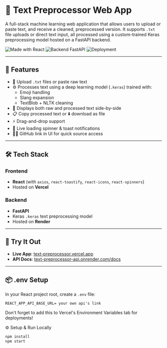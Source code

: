 # 📝 Text Preprocessor Web App

A full-stack machine learning web application that allows users to upload or paste text, and receive a cleaned, preprocessed version. It supports `.txt` file uploads or direct text input, all processed using a custom-trained Keras preprocessing model hosted on a FastAPI backend.

![Made with React](https://img.shields.io/badge/frontend-React-blue.svg)
![Backend FastAPI](https://img.shields.io/badge/backend-FastAPI-green.svg)
![Deployment](https://img.shields.io/badge/deployed-Vercel%20%26%20Render-purple.svg)

---

## 🚀 Features

- 📄 Upload `.txt` files or paste raw text
- ⚙️ Processes text using a deep learning model (`.keras`) trained with:
  - Emoji handling
  - Slang expansion
  - TextBlob + NLTK cleaning
- 🔄 Displays both raw and processed text side-by-side
- 📋 Copy processed text or ⬇️ download as file
- ⚡ Drag-and-drop support
- 🔄 Live loading spinner & toast notifications
- 🧑‍💻 GitHub link in UI for quick source access

---

## 🛠️ Tech Stack

### Frontend
- **React** (with `axios`, `react-toastify`, `react-icons`, `react-spinners`)
- Hosted on **Vercel**

### Backend
- **FastAPI**
- Keras `.keras` text preprocessing model
- Hosted on **Render**

---

## 🧪 Try It Out

- **Live App**: [text-preprocessor.vercel.app](https://text-preprocessor.vercel.app)
- **API Docs**: [text-preprocessor-api.onrender.com/docs](https://text-preprocessor-api.onrender.com/docs)

---

## 📦 .env Setup

In your React project root, create a `.env` file:

```env
REACT_APP_API_BASE_URL= your own api's link
```
Don't forget to add this to Vercel's Environment Variables tab for deployments!

⚙️ Setup & Run Locally
```bash
npm install
npm start
```
